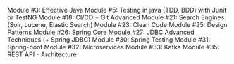 Module #3: Effective Java
Module #5: Testing in java (TDD, BDD) with Junit or TestNG
Module #18: CI/CD + Git Advanced
Module #21: Search Engines (Solr, Lucene, Elastic Search)
Module #23: Clean Code
Module #25: Design Patterns
Module #26: Spring Core
Module #27: JDBC Advanced Techniques (+ Spring JDBC)
Module #30: Spring Testing
Module #31: Spring-boot
Module #32: Microservices
Module #33: Kafka
Module #35: REST API - Architecture
